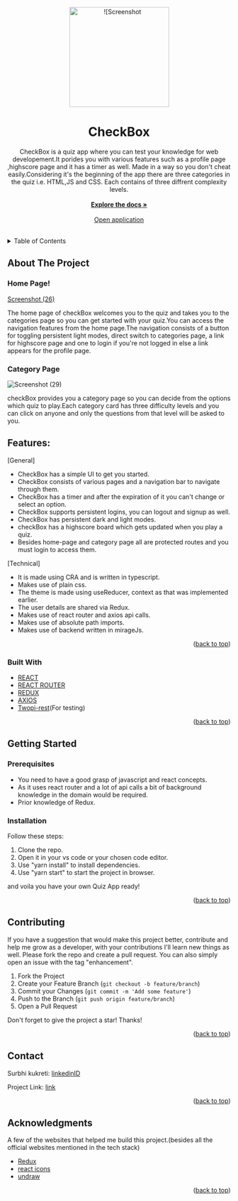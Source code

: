 
<div id="top"></div>

<!-- PROJECT LOGO -->
<br />
<div align="center">
  <a href="https://github.com/surbhi84/checkboxQuiz-Typescript">
<img width="225" alt=![Screenshot (22)](https://user-images.githubusercontent.com/56334321/162143729-d3d564f0-782d-42e2-b357-05fbd2d6615a.png)/>
  </a>

  <h1 align="center">CheckBox</h1>

  <p align="center">  
CheckBox is a quiz app where you can test your knowledge for web developement.It porides you with various features such as a profile page ,highscore page and it has a timer as well. Made in a way so you don't cheat easily.Considering it's the beginning of the app there are three categories in the quiz i.e. HTML,JS and CSS. Each contains of three diffrent complexity levels.
    <br />
    <br />
    <a href="https://github.com/surbhi84/checkboxQuiz-Typescript"><strong>Explore the docs »</strong></a>
    <br />
    <br />
    <a href="checkboxdev.netlify.app">Open application</a>
    <br />
    <br />
  </p>
</div>

<!-- TABLE OF CONTENTS -->
<details>
  <summary>Table of Contents</summary>
  <ol>
    <li>
      <a href="#about-the-project">About The Project</a>
      <ul>
        <li><a href="#built-with">Built With</a></li>
      </ul>
    </li>
    <li>
      <a href="#getting-started">Getting Started</a>
      <ul>
        <li><a href="#prerequisites">Prerequisites</a></li>
        <li><a href="#installation">Installation</a></li>
      </ul>
    </li>
    <li><a href="#contributing">Contributing</a></li>
    <li><a href="#contact">Contact</a></li>
    <li><a href="#acknowledgments">Acknowledgments</a></li>
  </ol>
</details>

<!-- ABOUT THE PROJECT -->

## About The Project

### Home Page!

[Screenshot (26)](https://user-images.githubusercontent.com/56334321/169649498-8c79d2ab-18ae-4d39-acbf-d519225a2701.png)

The home page of checkBox welcomes you to the quiz and takes you to the categories page so you can get started with your quiz.You can access the navigation features from the home page.The navigation consists of a button for toggling persistent light modes, direct switch to categories page, a link for highscore page and one to login if you're not logged in else a link appears for the profile page.

### Category Page

![Screenshot (29)](https://user-images.githubusercontent.com/56334321/169649562-1082604a-69d3-40f3-957c-9ef347816335.png)

checkBox provides you a category page so you can decide from the options which quiz to play.Each category card has three difficulty levels and you can click on anyone and only the questions from that level will be asked to you.

## Features:

[General]

- CheckBox has a simple UI to get you started.
- CheckBox consists of various pages and a navigation bar to navigate through them.
- CheckBox has a timer and after the expiration of it you can't change or select an option.
- CheckBox supports persistent logins, you can logout and signup as well.
- CheckBox has persistent dark and light modes.
- checkBox has a highscore board which gets updated when you play a quiz.
- Besides home-page and category page all are protected routes and you must login to access them.


[Technical]

- It is made using CRA and is written in typescript.
- Makes use of plain css.
- The theme is made using useReducer, context as that was implemented earlier.
- The user details are shared via Redux.
- Makes use of react router and axios api calls.
- Makes use of absolute path imports.
- Makes use of backend written in mirageJs.


<p align="right">(<a href="#top">back to top</a>)</p>

### Built With

- [REACT](https://reactjs.org/)
- [REACT ROUTER](https://reactrouter.com/)
- [REDUX](https://redux.js.org/)
- [AXIOS](https://axios-http.com/)
- [Twopi-rest](https://www.npmjs.com/package/twopi-rest)(For testing)


<p align="right">(<a href="#top">back to top</a>)</p>

<!-- GETTING STARTED -->

## Getting Started



### Prerequisites

- You need to have a good grasp of javascript and react concepts.
- As it uses react router and a lot of api calls a bit of background knowledge in the domain would be required.
- Prior knowledge of Redux.


### Installation

Follow these steps:

1. Clone the repo.
2. Open it in your vs code or your chosen code editor.
3. Use "yarn install" to install dependencies.
4. Use "yarn start" to start the project in browser.

and voila you have your own Quiz App ready!

<p align="right">(<a href="#top">back to top</a>)</p>

<!-- CONTRIBUTING -->

## Contributing

If you have a suggestion that would make this project better, contribute and help me grow as a developer, with your contributions I'll learn new things as well. Please fork the repo and create a pull request. You can also simply open an issue with the tag "enhancement".

1. Fork the Project
2. Create your Feature Branch (`git checkout -b feature/branch`)
3. Commit your Changes (`git commit -m 'Add some feature'`)
4. Push to the Branch (`git push origin feature/branch`)
5. Open a Pull Request

Don't forget to give the project a star! Thanks!

<p align="right">(<a href="#top">back to top</a>)</p>

<!-- CONTACT -->

## Contact

Surbhi kukreti: [linkedinID](https://www.linkedin.com/in/surbhi-kukreti-a91b0b163)

Project Link: [link](https://github.com/surbhi84/checkboxQuiz-Typescript)

<p align="right">(<a href="#top">back to top</a>)</p>

<!-- ACKNOWLEDGMENTS -->

## Acknowledgments

A few of the websites that helped me build this project.(besides all the official websites mentioned in the tech stack)

- [Redux](https://redux.js.org/tutorials/typescript-quick-start)
- [react icons](https://react-icons.github.io/react-icons/)
- [undraw](https://undraw.co/)



<p align="right">(<a href="#top">back to top</a>)</p>
